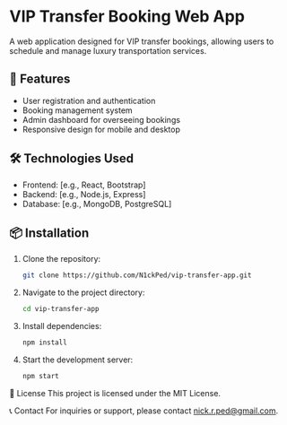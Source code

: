 # VIP Transfer Booking Web App

A web application designed for VIP transfer bookings, allowing users to schedule and manage luxury transportation services.

## 🚀 Features

- User registration and authentication
- Booking management system
- Admin dashboard for overseeing bookings
- Responsive design for mobile and desktop

## 🛠️ Technologies Used

- Frontend: [e.g., React, Bootstrap]
- Backend: [e.g., Node.js, Express]
- Database: [e.g., MongoDB, PostgreSQL]

## 📦 Installation

1. Clone the repository:
   ```bash
   git clone https://github.com/N1ckPed/vip-transfer-app.git
   
2. Navigate to the project directory:
   ```bash
   cd vip-transfer-app
   
3. Install dependencies:
   ```bash
   npm install

4. Start the development server:
   ```bash
   npm start

📄 License
This project is licensed under the MIT License.

📞 Contact
For inquiries or support, please contact nick.r.ped@gmail.com.
